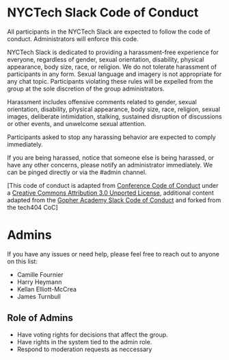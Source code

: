 # NYCTech Slack Code of Conduct

All participants in the NYCTech Slack are expected to follow the code of conduct. Administrators will enforce this code.

NYCTech Slack is dedicated to providing a harassment-free experience for everyone, regardless of gender, sexual orientation, disability, physical appearance, body size, race, or religion. We do not tolerate harassment of participants in any form. Sexual language and imagery is not appropriate for any chat topic. Participants violating these rules will be expelled from the group at the sole discretion of the group administrators.

Harassment includes offensive comments related to gender, sexual orientation, disability, physical appearance, body size, race, religion, sexual images, deliberate intimidation, stalking, sustained disruption of discussions or other events, and unwelcome sexual attention.

Participants asked to stop any harassing behavior are expected to comply immediately.

If you are being harassed, notice that someone else is being harassed, or have any other concerns, please notify an administrator immediately. We can be pinged directly or via the #admin channel.

[This code of conduct is adapted from [Conference Code of Conduct](http://confcodeofconduct.com) under a [Creative Commons Attribution 3.0 Unported License](http://creativecommons.org/licenses/by/3.0/deed.en_US), additional content adapted from the [Gopher Academy Slack Code of Conduct](https://docs.google.com/document/d/1YO_xIZPhD1OsquKdCuAq-fFECs8b37wfhVRfnx3DjzM/edit) and forked from the tech404 CoC]

# Admins

If you have any issues or need help, please feel free to reach out to anyone on this list:

* Camille Fournier
* Harry Heymann
* Kellan Elliott-McCrea
* James Turnbull

## Role of Admins

* Have voting rights for decisions that affect the group.
* Have rights in the system tied to the admin role.
* Respond to moderation requests as neccessary
